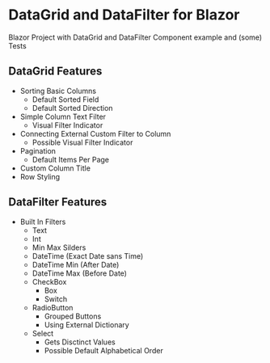 # DataGrid and DataFilter for Blazor

Blazor Project with DataGrid and DataFilter Component example and (some) Tests

## DataGrid Features

+ Sorting Basic Columns
  + Default Sorted Field
  + Default Sorted Direction
+ Simple Column Text Filter
  + Visual Filter Indicator 
+ Connecting External Custom Filter to Column
  + Possible Visual Filter Indicator   
+ Pagination
  + Default Items Per Page
+ Custom Column Title
+ Row Styling

## DataFilter Features

+ Built In Filters
  + Text
  + Int
  + Min Max Silders
  + DateTime (Exact Date sans Time)
  + DateTime Min (After Date)
  + DateTime Max (Before Date)
  + CheckBox
    + Box
    + Switch
  + RadioButton
    + Grouped Buttons
    + Using External Dictionary
  + Select
    + Gets Disctinct Values
    + Possible Default Alphabetical Order